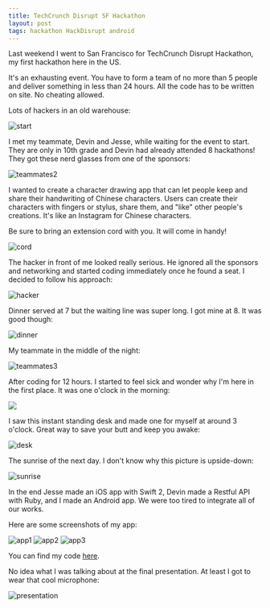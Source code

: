 ```yaml
---
title: TechCrunch Disrupt SF Hackathon
layout: post
tags: hackathon HackDisrupt android 
---
```


Last weekend I went to San Francisco for TechCrunch Disrupt Hackathon, my first hackathon here in the US. 

It's an exhausting event. You have to form a team of no more than 5 people and deliver something in less than 24 hours. All the code has to be written on site. No cheating allowed.

Lots of hackers in an old warehouse:

![start](https://dl.dropboxusercontent.com/u/31448207/imgs/IMG_20150919_133949.jpg)

I met my teammate, Devin and Jesse, while waiting for the event to start. They are only in 10th grade and Devin had already attended 8 hackathons! They got these nerd glasses from one of the sponsors:

![teammates2](https://dl.dropboxusercontent.com/u/31448207/imgs/IMG_20150919_143146.jpg)

I wanted to create a character drawing app that can let people keep and share their handwriting of Chinese characters. Users can create their characters with fingers or stylus, share them, and "like" other people's creations. It's like an Instagram for Chinese characters. 

Be sure to bring an extension cord with you. It will come in handy!

![cord](https://dl.dropboxusercontent.com/u/31448207/imgs/IMG_0007.JPG)

The hacker in front of me looked really serious. He ignored all the sponsors and networking and started coding immediately once he found a seat. I decided to follow his approach: 

![hacker](https://dl.dropboxusercontent.com/u/31448207/imgs/IMG_0006.jpg)

Dinner served at 7 but the waiting line was super long. I got mine at 8. It was good though:

![dinner](https://dl.dropboxusercontent.com/u/31448207/imgs/IMG_0009.JPG)

My teammate in the middle of the night:

![teammates3](https://dl.dropboxusercontent.com/u/31448207/imgs/IMG_0020.JPG)

After coding for 12 hours. I started to feel sick and wonder why I'm here in the first place. It was one o'clock in the morning:

![](https://dl.dropboxusercontent.com/u/31448207/imgs/IMG_0018.JPG)

I saw this instant standing desk and made one for myself at around 3 o'clock. Great way to save your butt and keep you awake:

![desk](https://dl.dropboxusercontent.com/u/31448207/imgs/IMG_0034.JPG)

The sunrise of the next day. I don't know why this picture is upside-down:

![sunrise](https://dl.dropboxusercontent.com/u/31448207/imgs/IMG_0037.JPG)

In the end Jesse made an iOS app with Swift 2, Devin made a Restful API with Ruby, and I made an Android app. We were too tired to integrate all of our works. 

Here are some screenshots of my app:

![app1](https://dl.dropboxusercontent.com/u/31448207/imgs/Screenshot_20150920-092045%20%281%29.png)
![app2](https://dl.dropboxusercontent.com/u/31448207/imgs/Screenshot_20150920-132256.png)
![app3](https://dl.dropboxusercontent.com/u/31448207/imgs/Screenshot_20150920-100920.png)

You can find my code [here](https://github.com/kuanyingchou/swag).

No idea what I was talking about at the final presentation. At least I got to wear that cool microphone:

![presentation](https://dl.dropboxusercontent.com/u/31448207/imgs/Screen%20Shot%202015-09-21%20at%202.10.42%20PM.png)




